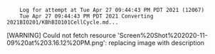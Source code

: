         Log for attempt at Tue Apr 27 09:44:43 PM PDT 2021 (12067)
        Tue Apr 27 09:44:43 PM PDT 2021 Converting 2021BIO201/KBhBIO101CellCycle.md...
[WARNING] Could not fetch resource 'Screen%20Shot%202020-11-09%20at%203.16.12%20PM.png': replacing image with description
